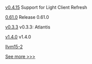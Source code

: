 
[v0.4.15](https://github.com/hyperledger-labs/yui-relayer/releases/tag/v0.4.15) Support for Light Client Refresh

[0.61.0](https://github.com/hyperledger/aries-vcx/releases/tag/0.61.0) Release 0.61.0

[v0.3.3](https://github.com/hyperledger/solang/releases/tag/v0.3.3) v0.3.3: Atlantis

[v1.4.0](https://github.com/hyperledger/fabric-gateway/releases/tag/v1.4.0) v1.4.0

[llvm15-2](https://github.com/hyperledger/solang-llvm/releases/tag/llvm15-2) 


[See more >>>](https://start-here.hyperledger.org/releases)
